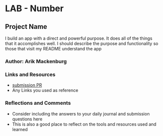 # LAB - Number
## Project Name
I build an app with a direct and powerful purpose. It does all of the things that it accomplishes well. I should describe the purpose and functionality so those that visit my README understand the app
### Author: Arik Mackenburg
### Links and Resources
* [submission PR](http://xyz.com)
* Any Links you used as reference
### Reflections and Comments
* Consider including the answers to your daily journal and submission questions here
* This is also a good place to reflect on the tools and resources used and learned